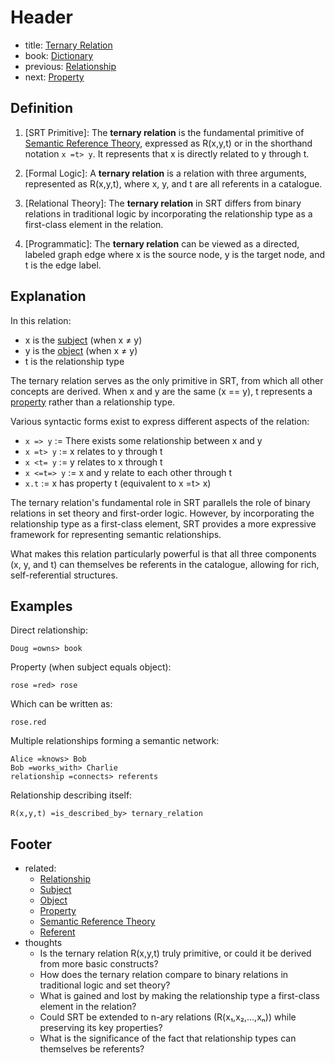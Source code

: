 # Header
- title: [Ternary Relation](ternary)
- book: [Dictionary](.dictionary.md)
- previous: [Relationship](relationship.md)
- next: [Property](property.md)

## Definition

1. [SRT Primitive]: The **ternary relation** is the fundamental primitive of [Semantic Reference Theory](semantic-reference-theory.md), expressed as R(x,y,t) or in the shorthand notation `x =t> y`. It represents that x is directly related to y through t.

2. [Formal Logic]: A **ternary relation** is a relation with three arguments, represented as R(x,y,t), where x, y, and t are all referents in a catalogue.

3. [Relational Theory]: The **ternary relation** in SRT differs from binary relations in traditional logic by incorporating the relationship type as a first-class element in the relation.

4. [Programmatic]: The **ternary relation** can be viewed as a directed, labeled graph edge where x is the source node, y is the target node, and t is the edge label.

## Explanation

In this relation:
- x is the [subject](subject.md) (when x ≠ y)
- y is the [object](object.md) (when x ≠ y)
- t is the relationship type

The ternary relation serves as the only primitive in SRT, from which all other concepts are derived. When x and y are the same (x == y), t represents a [property](property.md) rather than a relationship type.

Various syntactic forms exist to express different aspects of the relation:
- `x => y` := There exists some relationship between x and y
- `x =t> y` := x relates to y through t
- `x <t= y` := y relates to x through t
- `x <=t=> y` := x and y relate to each other through t
- `x.t` := x has property t (equivalent to x =t> x)

The ternary relation's fundamental role in SRT parallels the role of binary relations in set theory and first-order logic. However, by incorporating the relationship type as a first-class element, SRT provides a more expressive framework for representing semantic relationships.

What makes this relation particularly powerful is that all three components (x, y, and t) can themselves be referents in the catalogue, allowing for rich, self-referential structures.

## Examples

Direct relationship:
```
Doug =owns> book
```

Property (when subject equals object):
```
rose =red> rose
```
Which can be written as:
```
rose.red
```

Multiple relationships forming a semantic network:
```
Alice =knows> Bob
Bob =works_with> Charlie
relationship =connects> referents
```

Relationship describing itself:
```
R(x,y,t) =is_described_by> ternary_relation
```

## Footer
- related: 
  - [Relationship](relationship.md)
  - [Subject](subject.md)
  - [Object](object.md)
  - [Property](property.md)
  - [Semantic Reference Theory](semantic-reference-theory.md)
  - [Referent](referent.md)
- thoughts
  - Is the ternary relation R(x,y,t) truly primitive, or could it be derived from more basic constructs?
  - How does the ternary relation compare to binary relations in traditional logic and set theory?
  - What is gained and lost by making the relationship type a first-class element in the relation?
  - Could SRT be extended to n-ary relations (R(x₁,x₂,...,xₙ)) while preserving its key properties?
  - What is the significance of the fact that relationship types can themselves be referents?